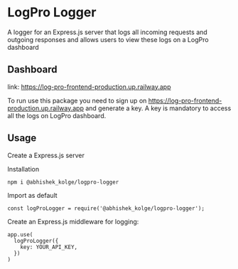# LogPro Logger

A logger for an Express.js server that logs all incoming requests and outgoing responses and allows users to view these logs on a LogPro dashboard

## Dashboard

link: https://log-pro-frontend-production.up.railway.app

To run use this package you need to sign up on https://log-pro-frontend-production.up.railway.app and generate a key. A key is mandatory to access all the logs on LogPro dashboard.

## Usage

Create a Express.js server

Installation

```bash
npm i @abhishek_kolge/logpro-logger
```

Import as default

```
const logProLogger = require('@abhishek_kolge/logpro-logger');
```

Create an Express.js middleware for logging:

```
app.use(
  logProLogger({
    key: YOUR_API_KEY,
  })
)
```
